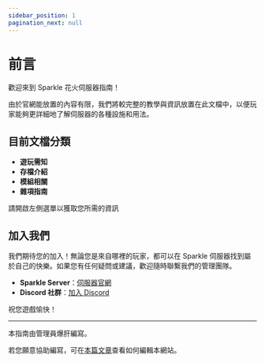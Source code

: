 ```yaml
---
sidebar_position: 1
pagination_next: null
---
```


# 前言

歡迎來到 Sparkle 花火伺服器指南！

由於官網能放置的內容有限，我們將較完整的教學與資訊放置在此文檔中，以便玩家能夠更詳細地了解伺服器的各種設施和用法。

## 目前文檔分類
+ **遊玩需知**
+ **存檔介紹**
+ **模組相關**
+ **雜項指南**

請開啟左側選單以獲取您所需的資訊

## 加入我們

我們期待您的加入！無論您是來自哪裡的玩家，都可以在 Sparkle 伺服器找到屬於自己的快樂。如果您有任何疑問或建議，歡迎隨時聯繫我們的管理團隊。

- **Sparkle Server**：[伺服器官網](https://wtf.spksmp.top)
- **Discord 社群**：[加入 Discord](https://discord.spksmp.top)

祝您遊戲愉快！

---

本指南由管理員爆肝編寫。

若您願意協助編寫，可在[本篇文章](/blog/how-to-edit)查看如何編輯本網站。
